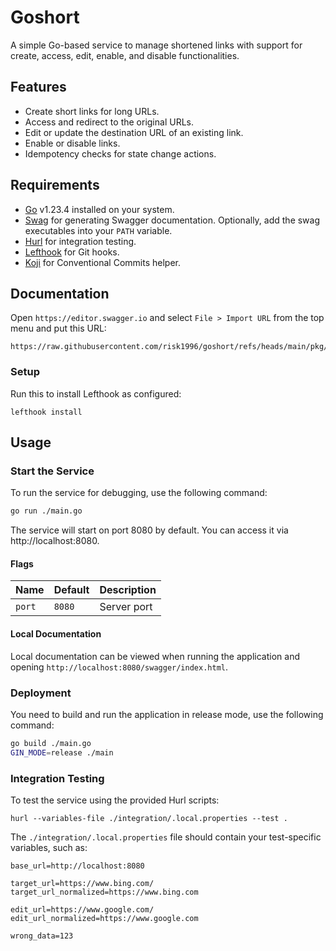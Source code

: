 # Goshort

A simple Go-based service to manage shortened links with support for create, access, edit, enable, and disable functionalities.

## Features
- Create short links for long URLs.
- Access and redirect to the original URLs.
- Edit or update the destination URL of an existing link.
- Enable or disable links.
- Idempotency checks for state change actions.

## Requirements
- [Go](https://go.dev) v1.23.4 installed on your system.
- [Swag](https://github.com/swaggo/swag) for generating Swagger documentation. Optionally, add the swag executables into your `PATH` variable.
- [Hurl](https://hurl.dev/) for integration testing.
- [Lefthook](https://github.com/evilmartians/lefthook) for Git hooks.
- [Koji](https://github.com/cococonscious/koji) for Conventional Commits helper.

## Documentation
Open `https://editor.swagger.io` and select `File > Import URL` from the top menu and put this URL:
```
https://raw.githubusercontent.com/risk1996/goshort/refs/heads/main/pkg/docs/swagger.yaml
```

### Setup
Run this to install Lefthook as configured:
```
lefthook install
```

## Usage

### Start the Service
To run the service for debugging, use the following command:
```bash
go run ./main.go
```
The service will start on port 8080 by default. You can access it via http://localhost:8080.

#### Flags
| Name   | Default | Description |
| ------ | ------- | ----------- |
| `port` | `8080`  | Server port |

#### Local Documentation
Local documentation can be viewed when running the application and opening `http://localhost:8080/swagger/index.html`.

### Deployment
You need to build and run the application in release mode, use the following command:
```bash
go build ./main.go
GIN_MODE=release ./main
```

### Integration Testing
To test the service using the provided Hurl scripts:
```
hurl --variables-file ./integration/.local.properties --test .
```
The `./integration/.local.properties` file should contain your test-specific variables, such as:
```
base_url=http://localhost:8080

target_url=https://www.bing.com/
target_url_normalized=https://www.bing.com

edit_url=https://www.google.com/
edit_url_normalized=https://www.google.com

wrong_data=123
```

